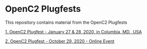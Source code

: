 # OpenC2 Plugfests

This repository contains material from the OpenC2 Plugfests



[1. OpenC2 Plugfest - January 27 & 28, 2020, in Columbia,  MD., USA](https://github.com/Vasileios-Mavroeidis/openc2-plugfest/tree/master/2020-January)

[2. OpenC2 Plugfest - October 29, 2020 - Online Event](https://github.com/Vasileios-Mavroeidis/openc2-plugfest/tree/master/2020-October)

